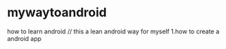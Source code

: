 # mywaytoandroid
how to learn android
// this a lean android way for myself
1.how to create a android app
